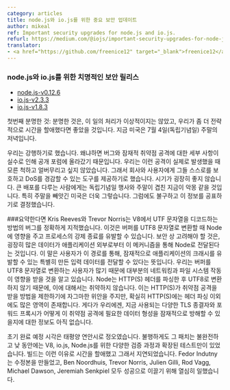 ```yaml
---
category: articles
title: node.js와 io.js를 위한 중요 보안 업데이트
author: mikeal
ref: Important security upgrades for node.js and io.js.
refurl: https://medium.com/@iojs/important-security-upgrades-for-node-js-and-io-js-8ac14ece5852
translator:
- <a href="https://github.com/freenice12" target="_blank">freenice12</a>
---
```



<!--
Important security upgrades for node.js and io.js
Critical security releases for node.js and io.js
node.js-v0.12.6
io.js-v2.3.3
io.js-v1.8.3
-->

### node.js와 io.js를 위한 치명적인 보안 릴리스
* [node.js-v0.12.6](http://nodejs.org/dist/v0.12.6/)
* [io.js-v2.3.3](https://iojs.org/dist/v2.3.3/)
* [io.js-v1.8.3](https://iojs.org/dist/v1.8.3/)

<!--
First, the obvious: the handling of this hasn’t been ideal, it would have been nice to take our time and do this more strategically. It’s evening in the USA and it’s the weekend of the 4th of July.
-->

첫번째 분명한 것: 분명한 것은, 이 일의 처리가 이상적이지는 않았고, 우리가 좀 더 전략적으로 시간을 할애했다면 좋았을 것입니다.
지금 미국은 7월 4일(독립기념일) 주말의 저녁입니다.

<!--
We made the call to push forward because details about the bug and potential exploit has inadvertently made its way to a public forum so we’d rather given companies and users the tools to protect themselves and mitigate DoS if they happen to become a reality than sit on it and cross our fingers. The timing sucks, particularly for the USA where it’s hitting the weekend and the whole 4th of July thing makes this a nightmare for people managing large deployments but this is the call we made with the information available.
-->

우리는 강행하기로 했습니다. 왜냐하면 버그와 잠재적 취약점 공격에 대한 세부 사항이 실수로 인해 공개 포럼에 올라갔기 때문입니다.  우리는 이런 공격이 실제로 발생했을 때 모른 척하고 얼버무리고 싶지 않았습니다. 그래서 회사와 사용자에게 그들 스스로를 보호하고 DoS를 경감할 수 있는 도구를 제공하기로 했습니다. 시기가 굉장히 좋지 않습니다. 큰 배포를 다루는 사람에게는 독립기념일 행사와 주말이 겹친 지금이 악몽 같을 것입니다. 특히 주말을 빼앗긴 미국은 더욱 그렇습니다. 그럼에도 불구하고 이 정보를 공표하기로 결정했습니다.

<!--
A short history
Kris Reeves and Trevor Norris pinpointed a bug in V8 in the way it decodes UTF strings. This impacts Node at the Buffer to UTF8 String conversion and can cause a process to crash. The security concern comes from the fact that a lot of data from outside of an application is delivered to Node via this mechanism which means that users can potentially deliver specially crafted input data that can cause an application to crash when it goes through this path. We know that most networking and filesystem operations are impacted as would be many user-land uses of Buffer to UTF8 String conversion. We know that HTTP(S) header parsing is not vulnerable because Node does not convert this data as UTF8. This is a small consolation because it restricts the way HTTP(S) can be exploited but there is more to HTTP(S) than header parsing obviously. We also have no information yet on how the various TLS terminators and forward-proxies in use may potentially mitigate against the form of data required for this exploit.
-->

###요약한다면
Kris Reeves와 Trevor Norris는 V8에서 UTF 문자열을 디코드하는 방법의 버그를 정확하게 지적했습니다. 이것은 버퍼를 UTF8 문자열로 변환할 때 Node에 영향을 주고 프로세스의 강제 종료를 유발할 수 있습니다. 보안 상 고려해야 할 것은, 굉장히 많은 데이터가 애플리케이션 외부로부터 이 메커니즘을 통해 Node로 전달된다는 것입니다. 이 말은 사용자가 이 경로를 통해, 잠재적으로 애플리케이션의 크래시를 유발할 수 있는 특별히 만든 입력 데이터를 전달할 수 있다는 뜻입니다. 우리는 버퍼를 UTF8 문자열로 변환하는 사용자가 많기 때문에 대부분의 네트워킹과 파일 시스템 작동이 영향을 받을 것을 알고 있습니다. Node는 HTTP(S) 헤더를 파싱한 후 UTF8로 변환하지 않기 때문에, 이에 대해서는 취약하지 않습니다. 이는 HTTP(S)가 취약점 공격을 받을 방법을 제한하기에 자그마한 위안을 주지만, 확실히 HTTP(S)에는 헤더 파싱 이외에도 많은 영역이 존재합니다. 게다가 우리에겐, 지금 사용되는 다양한 TLS 종결자와 포워드 프록시가 어떻게 이 취약점 공격에 필요한 데이터 형성을 잠재적으로 방해할 수 있을지에 대한 정보도 아직 없습니다.

<!--
The initial ETA was midday PDT. Unfortunately, the patch wasn’t quite ready and there was an extended test and verification process for V8, io.js and Node.js during the day. The builds also take some time on top of that, hence the delay. Fedor Indutny created the fix, Ben Noordhuis, Trevor Norris, Julien Gilli, Rod Vagg, Michael Dawson and Jeremiah Senkpiel all worked very hard to make this land successfully.
-->

초기 완료 예정 시각은 태평양 연안시로 정오였습니다. 불행하게도 그 패치는 불완전하고 낮 동안에는 V8, io.js, Node.js를 위한 다양한 검증 과정과 확장된 테스트만이 있었습니다. 빌드는 이런 이유로 시간을 할애했고 그래서 지연되었습니다. Fedor Indutny는 수정본을 만들었고, Ben Noordhuis, Trevor Norris, Julien Gilli, Rod Vagg, Michael Dawson, Jeremiah Senkpiel 모두 성공으로 이끌기 위해 열심히 일했습니다.
